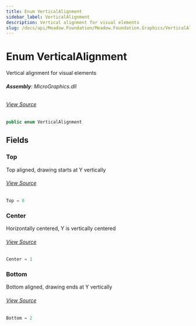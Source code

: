 ```yaml
---
title: Enum VerticalAlignment
sidebar_label: VerticalAlignment
description: Vertical alignment for visual elements
slug: /docs/api/Meadow.Foundation/Meadow.Foundation.Graphics/VerticalAlignment
---
```

# Enum VerticalAlignment
Vertical alignment for visual elements

###### **Assembly**: MicroGraphics.dll
###### [View Source](https://github.com/WildernessLabs/Meadow.Foundation.git/blob/develop/Source/Meadow.Foundation.Libraries_and_Frameworks/Graphics.MicroGraphics/Driver/MicroGraphics.Enums.cs#L64)
```csharp title="Declaration"
public enum VerticalAlignment
```
## Fields
### Top
Top aligned, drawing starts at Y vertically
###### [View Source](https://github.com/WildernessLabs/Meadow.Foundation.git/blob/develop/Source/Meadow.Foundation.Libraries_and_Frameworks/Graphics.MicroGraphics/Driver/MicroGraphics.Enums.cs#L69)
```csharp title="Declaration"
Top = 0
```
### Center
Horizontally centered, Y is vertically centered
###### [View Source](https://github.com/WildernessLabs/Meadow.Foundation.git/blob/develop/Source/Meadow.Foundation.Libraries_and_Frameworks/Graphics.MicroGraphics/Driver/MicroGraphics.Enums.cs#L73)
```csharp title="Declaration"
Center = 1
```
### Bottom
Bottom aligned, drawing ends at Y vertically
###### [View Source](https://github.com/WildernessLabs/Meadow.Foundation.git/blob/develop/Source/Meadow.Foundation.Libraries_and_Frameworks/Graphics.MicroGraphics/Driver/MicroGraphics.Enums.cs#L77)
```csharp title="Declaration"
Bottom = 2
```
